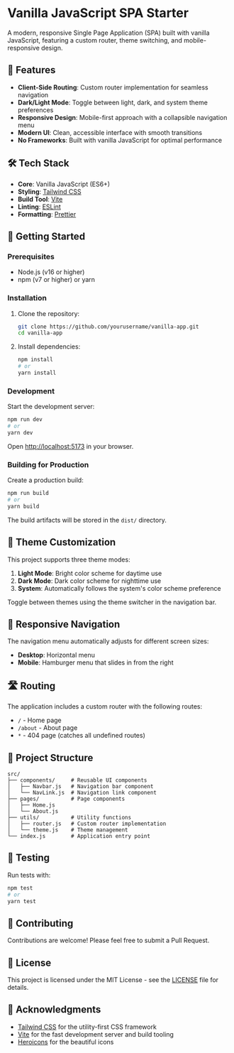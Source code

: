 # Vanilla JavaScript SPA Starter

A modern, responsive Single Page Application (SPA) built with vanilla JavaScript, featuring a custom router, theme switching, and mobile-responsive design.

## 🚀 Features

- **Client-Side Routing**: Custom router implementation for seamless navigation
- **Dark/Light Mode**: Toggle between light, dark, and system theme preferences
- **Responsive Design**: Mobile-first approach with a collapsible navigation menu
- **Modern UI**: Clean, accessible interface with smooth transitions
- **No Frameworks**: Built with vanilla JavaScript for optimal performance

## 🛠️ Tech Stack

- **Core**: Vanilla JavaScript (ES6+)
- **Styling**: [Tailwind CSS](https://tailwindcss.com/)
- **Build Tool**: [Vite](https://vitejs.dev/)
- **Linting**: [ESLint](https://eslint.org/)
- **Formatting**: [Prettier](https://prettier.io/)

## 🚀 Getting Started

### Prerequisites

- Node.js (v16 or higher)
- npm (v7 or higher) or yarn

### Installation

1. Clone the repository:
   ```bash
   git clone https://github.com/yourusername/vanilla-app.git
   cd vanilla-app
   ```

2. Install dependencies:
   ```bash
   npm install
   # or
   yarn install
   ```

### Development

Start the development server:

```bash
npm run dev
# or
yarn dev
```

Open [http://localhost:5173](http://localhost:5173) in your browser.

### Building for Production

Create a production build:

```bash
npm run build
# or
yarn build
```

The build artifacts will be stored in the `dist/` directory.

## 🎨 Theme Customization

This project supports three theme modes:

1. **Light Mode**: Bright color scheme for daytime use
2. **Dark Mode**: Dark color scheme for nighttime use
3. **System**: Automatically follows the system's color scheme preference

Toggle between themes using the theme switcher in the navigation bar.

## 📱 Responsive Navigation

The navigation menu automatically adjusts for different screen sizes:
- **Desktop**: Horizontal menu
- **Mobile**: Hamburger menu that slides in from the right

## 🛣️ Routing

The application includes a custom router with the following routes:

- `/` - Home page
- `/about` - About page
- `*` - 404 page (catches all undefined routes)

## 📂 Project Structure

```
src/
├── components/     # Reusable UI components
│   ├── Navbar.js   # Navigation bar component
│   └── NavLink.js  # Navigation link component
├── pages/          # Page components
│   ├── Home.js
│   └── About.js
├── utils/          # Utility functions
│   ├── router.js   # Custom router implementation
│   └── theme.js    # Theme management
└── index.js        # Application entry point
```

## 🧪 Testing

Run tests with:

```bash
npm test
# or
yarn test
```

## 🤝 Contributing

Contributions are welcome! Please feel free to submit a Pull Request.

## 📄 License

This project is licensed under the MIT License - see the [LICENSE](LICENSE) file for details.

## 🙏 Acknowledgments

- [Tailwind CSS](https://tailwindcss.com/) for the utility-first CSS framework
- [Vite](https://vitejs.dev/) for the fast development server and build tooling
- [Heroicons](https://heroicons.com/) for the beautiful icons
